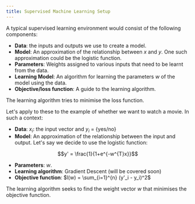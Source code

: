 ```yaml
---
title: Supervised Machine Learning Setup
---
```

A typical supervised learning environment would consist of the following components:
- **Data**: the inputs and outputs we use to create a model.
- **Model**: An approximation of the relationship between $x$ and $y$. One such approximation could be the logistic function.
- **Parameters**: Weights assigned to various inputs that need to be learnt from the data.
- **Learning Model**: An algorithm for learning the parameters $w$ of the model using the data. 
- **Objective/loss function**: A guide to the learning algorithm.

The learning algorithm tries to minimise the loss function. 

Let's apply to these to the example of whether we want to watch a movie. In such a context:
- **Data**: $x_i$: the input vector and $y_i$ = {yes/no}
- **Model**: An approximation of the relationship between the input and output. Let's say we decide to use the logistic function:

$$y' = \frac{1}{1+e^{-w^{T}x}}$$
- **Parameters**: $w$.
- **Learning algorithm**: Gradient Descent (will be covered soon)
- **Objective function**: $l(w) = \sum_{i=1}^{n} (y'_i - y_i)^2$ 

The learning algorithm seeks to find the weight vector $w$ that minimises the objective function.